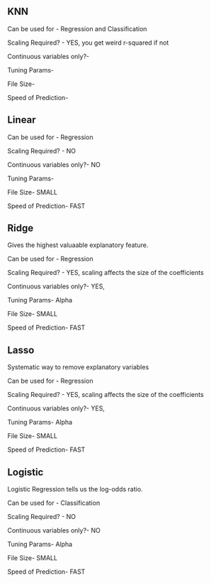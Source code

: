 

## KNN

Can be used for -  Regression and Classification

Scaling Required? -  YES, you get weird r-squared if not

Continuous variables only?- 

Tuning Params-

File Size- 

Speed of Prediction- 




## Linear

Can be used for -  Regression

Scaling Required? - NO

Continuous variables only?- NO 

Tuning Params- 

File Size- SMALL

Speed of Prediction- FAST




## Ridge
Gives the highest valuaable explanatory feature.

Can be used for -  Regression

Scaling Required? - YES, scaling affects the size of the coefficients

Continuous variables only?- YES, 

Tuning Params- Alpha

File Size-  SMALL

Speed of Prediction- FAST


## Lasso
Systematic way to remove explanatory variables

Can be used for -  Regression

Scaling Required? - YES, scaling affects the size of the coefficients

Continuous variables only?- YES, 

Tuning Params- Alpha

File Size-  SMALL

Speed of Prediction- FAST


## Logistic
Logistic Regression tells us the log-odds ratio.

Can be used for -   Classification

Scaling Required? - NO

Continuous variables only?- NO 

Tuning Params- Alpha

File Size-  SMALL

Speed of Prediction- FAST
